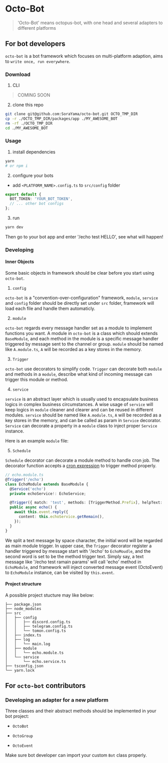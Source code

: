 # Octo-Bot

> 'Octo-Bot' means octopus-bot, with one head and several adapters to different platforms

## For bot developers

`octo-bot` is a bot framework which focuses on multi-platform adaption, aims to `write once, run everywhere`.

### Download

1. CLI

> COMING SOON

2. clone this repo

```bash
git clone git@github.com:SoraYama/octo-bot.git OCTO_TMP_DIR
cp -r ./OCTO_TMP_DIR/packages/app ./MY_AWESOME_BOT
rm -rf ./OCTO_TMP_DIR
cd ./MY_AWESOME_BOT
```

### Usage

1. install dependencies

```bash
yarn
# or npm i
```

2. configure your bots

- add `<PLATFORM_NAME>.config.ts` to `src/config` folder

```ts
export default {
  BOT_TOKEN: 'YOUR_BOT_TOKEN',
  // ... other bot configs
};
```

3. run

```bash
yarn dev
```

Then go to your bot app and enter '/echo test HELLO', see what will happen!

### Developing

#### Inner Objects

Some basic objects in framework should be clear before you start using `octo-bot`.

1. `config`

`octo-bot` is a "convention-over-configuration" framework, `module`, `service` and `config` folder should be directly set under `src` folder, framework will load each file and handle them automaticly.

2. `module`

`octo-bot` regards every message handler set as a module to implement functions you want. A module in `octo-bot` is a class which should extends `BaseModule`, and each method in the module is a specific message handler triggered by message sent to the channel or group. `module` should be named like `A.module.ts`, `A` will be recorded as a key stores in the memory.

3. `Trigger`

`octo-bot` use decorators to simplify code. `Trigger` can decorate both `module` and methods in a `module`, describe what kind of incoming message can trigger this module or method.

4. `service`

`service` is an abstract layer which is usually used to encapsulate business logics in complex business circumstances. A wise usage of `service` will keep logics in `module` cleaner and clearer and can be reused in different modules. `service` should be named like `A.module.ts`, `A` will be recorded as a key stores in the memory, and can be called as param in `Service` decorator. `Service` can decorate a property in a `module` class to inject proper `Service` instance.

Here is an example `module` file:

5. `Schedule`

`Schedule` decorator can decorate a module method to handle cron job. The decorator function accepts a [cron expression](https://en.wikipedia.org/wiki/Cron) to trigger method properly.

```ts
// echo.module.ts
@Trigger('/echo')
class EchoModule extends BaseModule {
  @Service('echo')
  private echoService!: EchoService;

  @Trigger({ match: 'test', methods: [TriggerMethod.Prefix], helpText: 'repeat test' })
  public async echo() {
    await this.event.reply({
      content: this.echoService.getRemain(),
    });
  }
}
```

We split a text message by space character, the initial word will be regarded as main module trigger. In upper case, the `Trigger` decorator register a handler triggered by message start with '/echo' to `EchoMoudle`, and the second word is set to be the method trigger text. Simply say, a text message like '/echo test ramain params' will call 'echo' method in `EchoModule`, and framework will inject converted message event (OctoEvent) to `EchoModule` instance, can be visited by `this.event`.

#### Project structure

A possible project stucture may like below:

```
├── package.json
├── node_modules
├── src
│   ├── config
│   │   ├── discord.config.ts
│   │   ├── telegram.config.ts
│   │   └── tomon.config.ts
│   ├── index.ts
│   ├── log
│   │   └── main.log
│   ├── module
│   │   └── echo.module.ts
│   └── service
│       └── echo.service.ts
├── tsconfig.json
└── yarn.lock
```

## For `octo-bot` contributors

### Developing an adapter for a new platform

Three classes and their abstract methods should be implemented in your bot project:

- `OctoBot`

- `OctoGroup`

- `OctoEvent`

Make sure bot developer can import your custom `Bot` class properly.
